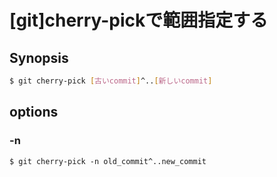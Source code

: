 # [git]cherry-pickで範囲指定する


## Synopsis

```bash
$ git cherry-pick [古いcommit]^..[新しいcommit]
```


## options

### -n 
```git
$ git cherry-pick -n old_commit^..new_commit
```